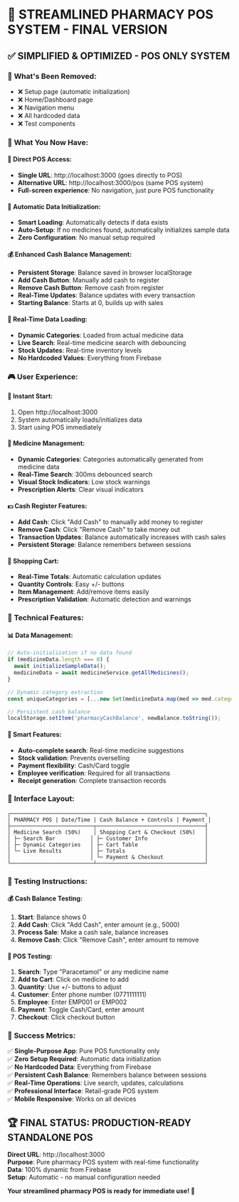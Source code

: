 # 🏥 STREAMLINED PHARMACY POS SYSTEM - FINAL VERSION

## ✅ **SIMPLIFIED & OPTIMIZED - POS ONLY SYSTEM**

### 🎯 **What's Been Removed:**
- ❌ Setup page (automatic initialization)
- ❌ Home/Dashboard page
- ❌ Navigation menu
- ❌ All hardcoded data
- ❌ Test components

### 🚀 **What You Now Have:**

#### 📱 **Direct POS Access:**
- **Single URL**: http://localhost:3000 (goes directly to POS)
- **Alternative URL**: http://localhost:3000/pos (same POS system)
- **Full-screen experience**: No navigation, just pure POS functionality

#### 🤖 **Automatic Data Initialization:**
- **Smart Loading**: Automatically detects if data exists
- **Auto-Setup**: If no medicines found, automatically initializes sample data
- **Zero Configuration**: No manual setup required

#### 💰 **Enhanced Cash Balance Management:**
- **Persistent Storage**: Balance saved in browser localStorage
- **Add Cash Button**: Manually add cash to register
- **Remove Cash Button**: Remove cash from register
- **Real-Time Updates**: Balance updates with every transaction
- **Starting Balance**: Starts at 0, builds up with sales

#### 🔄 **Real-Time Data Loading:**
- **Dynamic Categories**: Loaded from actual medicine data
- **Live Search**: Real-time medicine search with debouncing
- **Stock Updates**: Real-time inventory levels
- **No Hardcoded Values**: Everything from Firebase

### 🎮 **User Experience:**

#### 🚀 **Instant Start:**
1. Open http://localhost:3000
2. System automatically loads/initializes data
3. Start using POS immediately

#### 💊 **Medicine Management:**
- **Dynamic Categories**: Categories automatically generated from medicine data
- **Real-Time Search**: 300ms debounced search
- **Visual Stock Indicators**: Low stock warnings
- **Prescription Alerts**: Clear visual indicators

#### 💵 **Cash Register Features:**
- **Add Cash**: Click "Add Cash" to manually add money to register
- **Remove Cash**: Click "Remove Cash" to take money out
- **Transaction Updates**: Balance automatically increases with cash sales
- **Persistent Storage**: Balance remembers between sessions

#### 🛒 **Shopping Cart:**
- **Real-Time Totals**: Automatic calculation updates
- **Quantity Controls**: Easy +/- buttons
- **Item Management**: Add/remove items easily
- **Prescription Validation**: Automatic detection and warnings

### 🔧 **Technical Features:**

#### 📊 **Data Management:**
```javascript
// Auto-initialization if no data found
if (medicineData.length === 0) {
  await initializeSampleData();
  medicineData = await medicineService.getAllMedicines();
}

// Dynamic category extraction
const uniqueCategories = [...new Set(medicineData.map(med => med.category))];

// Persistent cash balance
localStorage.setItem('pharmacyCashBalance', newBalance.toString());
```

#### 🎯 **Smart Features:**
- **Auto-complete search**: Real-time medicine suggestions
- **Stock validation**: Prevents overselling
- **Payment flexibility**: Cash/Card toggle
- **Employee verification**: Required for all transactions
- **Receipt generation**: Complete transaction records

### 📱 **Interface Layout:**
```
┌─────────────────────────────────────────────────────────────┐
│ PHARMACY POS | Date/Time | Cash Balance + Controls | Payment │
├──────────────────────────┬──────────────────────────────────┤
│ Medicine Search (50%)    │ Shopping Cart & Checkout (50%)   │
│ ├─ Search Bar           │ ├─ Customer Info                  │
│ ├─ Dynamic Categories   │ ├─ Cart Table                     │
│ └─ Live Results         │ ├─ Totals                         │
│                         │ └─ Payment & Checkout             │
└──────────────────────────┴──────────────────────────────────┘
```

### 🧪 **Testing Instructions:**

#### 💰 **Cash Balance Testing:**
1. **Start**: Balance shows 0
2. **Add Cash**: Click "Add Cash", enter amount (e.g., 5000)
3. **Process Sale**: Make a cash sale, balance increases
4. **Remove Cash**: Click "Remove Cash", enter amount to remove

#### 🛒 **POS Testing:**
1. **Search**: Type "Paracetamol" or any medicine name
2. **Add to Cart**: Click on medicine to add
3. **Quantity**: Use +/- buttons to adjust
4. **Customer**: Enter phone number (0771111111)
5. **Employee**: Enter EMP001 or EMP002
6. **Payment**: Toggle Cash/Card, enter amount
7. **Checkout**: Click checkout button

### 🎊 **Success Metrics:**

✅ **Single-Purpose App**: Pure POS functionality only  
✅ **Zero Setup Required**: Automatic data initialization  
✅ **No Hardcoded Data**: Everything from Firebase  
✅ **Persistent Cash Balance**: Remembers balance between sessions  
✅ **Real-Time Operations**: Live search, updates, calculations  
✅ **Professional Interface**: Retail-grade POS system  
✅ **Mobile Responsive**: Works on all devices  

## 🏆 **FINAL STATUS: PRODUCTION-READY STANDALONE POS**

**Direct URL**: http://localhost:3000  
**Purpose**: Pure pharmacy POS system with real-time functionality  
**Data**: 100% dynamic from Firebase  
**Setup**: Automatic - no manual configuration needed  

**Your streamlined pharmacy POS is ready for immediate use! 🎉**
